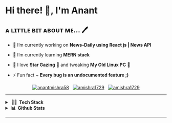 <h1>Hi there! 👋, I'm Anant</h1>
<h2>ᴀ ʟɪᴛᴛʟᴇ ʙɪᴛ ᴀʙᴏᴜᴛ ᴍᴇ... 🖊️</h2>
 
- 🔭 I’m currently working on **News-Daily using React js | News API**

- 🌱 I’m currently learning **MERN stack**

- 🌌 I love **Star Gazing** 🌠 and tweaking **My Old Linux PC** 👴

- ⚡ Fun fact ~ **Every bug is an undocumented feature ;)**

<p align = "center">
<a href="https://instagram.com/anantmishra58" target="blank"><img align="center" src="https://img.shields.io/badge/Instagram-E4405F?style=for-the-badge&logo=instagram&logoColor=white" alt="anantmishra58" height="27" width="115" /></a>&nbsp;&nbsp;
<a href="https://www.linkedin.com/in/anant-mishra-886912212" target="blank"><img align="center" src="https://img.shields.io/badge/LinkedIn-0077B5?style=for-the-badge&logo=linkedin&logoColor=white" alt="amishra1729" height="27" width="115" /></a>&nbsp;&nbsp;
<a href="https://twitter.com/anant1729" target="blank"><img align="center" src="https://img.shields.io/badge/Twitter-1DA1F2?style=for-the-badge&logo=twitter&logoColor=white" alt="amishra1729" height="27" width="115" /></a>
</p>
<hr></hr>
<details>
  <summary><b>&nbsp;👨‍💻 &nbsp;Tech Stack</b></summary>
<h2 align="left">ʟᴀɴɢᴜᴀɢᴇꜱ</h2>
<p align ="left">
<img src = "https://raw.githubusercontent.com/devicons/devicon/master/icons/c/c-original.svg" width = "40" height = "40">&nbsp;&nbsp;
<img src = "https://raw.githubusercontent.com/devicons/devicon/master/icons/cplusplus/cplusplus-original.svg" width = "40" height = "40">&nbsp;&nbsp;
<a href="https://www.python.org" target="_blank"> <img src="https://raw.githubusercontent.com/devicons/devicon/master/icons/python/python-original.svg" alt="python" width="40" height="40"/> </a>&nbsp;
<a href="https://developer.mozilla.org/en-US/docs/Web/JavaScript" target="_blank"> <img src="https://raw.githubusercontent.com/devicons/devicon/master/icons/javascript/javascript-original.svg" alt="javascript" width="35" height="35"/> </a>&nbsp;&nbsp;
<img src = "https://raw.githubusercontent.com/devicons/devicon/master/icons/html5/html5-original-wordmark.svg" width = "40" height = "40">&nbsp;&nbsp;
<a href="https://www.w3schools.com/css/" target="_blank"> <img src="https://raw.githubusercontent.com/devicons/devicon/master/icons/css3/css3-original-wordmark.svg" alt="css3" width="40" height="40"/> </a> 
 </p>
<img src="https://github-readme-stats.vercel.app/api/top-langs?username=Anant-mishra1729&show_icons=true&locale=en&layout=compact&theme=material-palenight&hide_border=true" alt="Anant-mishra1729" align = "right" width = "40%"/>
<h2 align="left">ꜰʀᴀᴍᴇᴡᴏʀᴋꜱ ᴀɴᴅ ᴛᴏᴏʟꜱ</h2>

<p align ="left">
<a href="https://reactjs.org/" target="_blank"> <img src="https://img.shields.io/badge/React-20232A?style=for-the-badge&logo=react&logoColor=61DAFB" alt="react" width="100" height="30"/> </a>
<a href="https://expressjs.com" target="_blank"> <img src="https://img.shields.io/badge/Express.js-000000?style=for-the-badge&logo=express&logoColor=white5" alt="express" width="100" height="30"/> </a> <a href="https://git-scm.com/" target="_blank"></a>
<a href="https://nodejs.org" target="_blank"> <img src="https://img.shields.io/badge/Node.js-339933?style=for-the-badge&logo=nodedotjs&logoColor=white" alt="nodejs" width="100" height="30"/> </a>
 <a href="https://www.djangoproject.com/" target="_blank" > <img src="https://img.shields.io/badge/Django-092E20?style=for-the-badge&logo=django&logoColor=green" alt="django" width="100" height="30"/></a>
</p>
 
<p>
 <a href="https://opencv.org/" target="_blank" > <img src="https://img.shields.io/badge/OpenCV-27338e?style=for-the-badge&logo=OpenCV&logoColor=white" alt="django" width="100" height="30"/></a>
<a href="https://www.mongodb.com/" target="_blank"> <img src="https://img.shields.io/badge/MongoDB-white?style=for-the-badge&logo=mongodb&logoColor=4EA94B" alt="mongodb" width="100" height="30"/> </a>
</p>
</details>
<details>
  <summary><b>&nbsp;📊 &nbsp;Github Stats</b></summary>
<br>
<p align = "center">
<img src="https://github-readme-stats.vercel.app/api?username=Anant-mishra1729&show_icons=true&theme=material-palenight&hide_border=true" alt="Anant-mishra1729" width = "49%"/>
<img src="https://github-readme-streak-stats.herokuapp.com/?user=Anant-mishra1729&theme=material-palenight&hide_border=true" alt="Anant-mishra1729" width = "49%"/>
</p>
</details>
<hr></hr>

